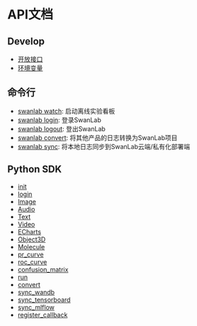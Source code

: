 # API文档

## Develop
- [开放接口](/api/py-openapi.md)
- [环境变量](/api/environment-variable.md)

## 命令行
- [swanlab watch](/api/cli-swanlab-watch.md): 启动离线实验看板
- [swanlab login](/api/cli-swanlab-login.md): 登录SwanLab
- [swanlab logout](/api/cli-swanlab-logout.md): 登出SwanLab
- [swanlab convert](/api/cli-swanlab-convert.md): 将其他产品的日志转换为SwanLab项目
- [swanlab sync](/api/cli-swanlab-sync.md): 将本地日志同步到SwanLab云端/私有化部署端

## Python SDK
- [init](/api/py-init.md)
- [login](/api/py-login.md)
- [Image](/api/py-Image.md)
- [Audio](/api/py-Audio.md)
- [Text](/api/py-Text.md)
- [Video](/api/py-video.md)
- [ECharts](/api/py-echarts.md)
- [Object3D](/api/py-object3d.md)
- [Molecule](/api/py-molecule.md)
- [pr_curve](/api/py-pr_curve.md)
- [roc_curve](/api/py-roc_curve.md)
- [confusion_matrix](/api/py-confusion_matrix.md)
- [run](/api/py-run.md)
- [convert](/api/py-converter.md)
- [sync_wandb](/api/py-sync-wandb.md)
- [sync_tensorboard](/api/py-sync-tensorboard.md)
- [sync_mlflow](/api/py-sync-mlflow.md)
- [register_callback](/api/py-register-callback.md)

